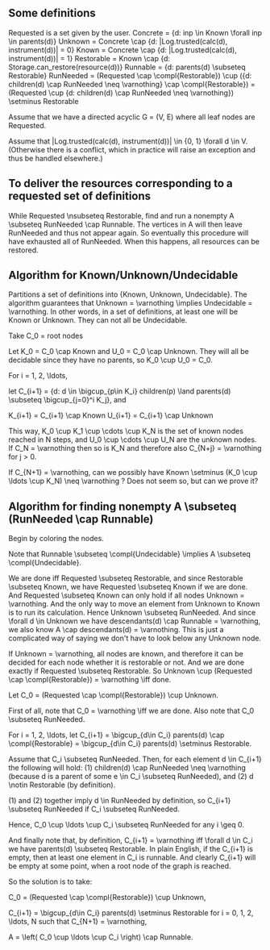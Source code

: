 ## Some definitions

Requested is a set given by the user.
Concrete = {d: inp \in Known \forall inp \in parents(d)}
Unknown = Concrete \cap {d: |Log.trusted(calc(d), instrument(d))| = 0}
Known = Concrete \cap {d: |Log.trusted(calc(d), instrument(d))| = 1}
Restorable = Known \cap {d: Storage.can_restore(resource(d))}
Runnable = {d: parents(d) \subseteq Restorable}
RunNeeded = 
	(Requested \cap \compl{Restorable})
	\cup ({d: children(d) \cap RunNeeded \neq \varnothing} \cap \compl{Restorable})
	= (Requested \cup {d: children(d) \cap RunNeeded \neq \varnothing}) \setminus Restorable

Assume that we have a directed acyclic G = (V, E) where all leaf nodes are Requested.

Assume that |Log.trusted(calc(d), instrument(d))| \in {0, 1} \forall d \in V. (Otherwise there is a conflict, which in practice will raise an exception and thus be handled elsewhere.)

## To deliver the resources corresponding to a requested set of definitions

While Requested \nsubseteq Restorable, find and run a nonempty A \subseteq RunNeeded \cap Runnable. The vertices in A will then leave RunNeeded and thus not appear again. So eventually this procedure will have exhausted all of RunNeeded. When this happens, all resources can be restored.

## Algorithm for Known/Unknown/Undecidable

Partitions a set of definitions into {Known, Unknown, Undecidable}. The algorithm guarantees that Unknown = \varnothing \implies Undecidable = \varnothing. In other words, in a set of definitions, at least one will be Known or Unknown. They can not all be Undecidable.

Take C_0 = root nodes

Let K_0 = C_0 \cap Known and U_0 = C_0 \cap Unknown. They will all be decidable since they have no parents, so K_0 \cup U_0 = C_0.

For i = 1, 2, \ldots,

let C_{i+1} = {d: d \in \bigcup_{p\in K_i} children(p) \land parents(d) \subseteq \bigcup_{j=0}^i K_j}, and

K_{i+1} = C_{i+1} \cap Known
U_{i+1} = C_{i+1} \cap Unknown

This way, K_0 \cup K_1 \cup \cdots \cup K_N is the set of known nodes reached in N steps, and U_0 \cup \cdots \cup U_N are the unknown nodes. If C_N = \varnothing then so is K_N and therefore also C_{N+j} = \varnothing for j > 0.

If C_{N+1} = \varnothing, can we possibly have Known \setminus (K_0 \cup \ldots \cup K_N) \neq \varnothing ? Does not seem so, but can we prove it?

## Algorithm for finding nonempty A \subseteq (RunNeeded \cap Runnable)

Begin by coloring the nodes.

Note that Runnable \subseteq \compl{Undecidable} \implies A \subseteq \compl{Undecidable}.

We are done iff Requested \subseteq Restorable, and since Restorable \subseteq Known, we have Requested \subseteq Known if we are done. And Requested \subseteq Known can only hold if all nodes Unknown = \varnothing. And the only way to move an element from Unknown to Known is to run its calculation. Hence Unknown \subseteq RunNeeded. And since \forall d \in Unknown we have descendants(d) \cap Runnable = \varnothing, we also know A \cap descendants(d) = \varnothing. This is just a complicated way of saying we don't have to look below any Unknown node.

If Unknown = \varnothing, all nodes are known, and therefore it can be decided for each node whether it is restorable or not. And we are done exactly if Requested \subseteq Restorable. So Unknown \cup (Requested \cap \compl{Restorable}) = \varnothing \iff done.

Let C_0 = (Requested \cap \compl{Restorable}) \cup Unknown.

First of all, note that C_0 = \varnothing \iff we are done. Also note that C_0 \subseteq RunNeeded.

For i = 1, 2, \ldots, let
C_{i+1} = 
	\bigcup_{d\in C_i} parents(d) \cap \compl{Restorable}
	= \bigcup_{d\in C_i} parents(d) \setminus Restorable.

Assume that C_i \subseteq RunNeeded. Then, for each element d \in C_{i+1} the following will hold:
(1) children(d) \cap RunNeeded \neq \varnothing (because d is a parent of some e \in C_i \subseteq RunNeeded), and
(2) d \notin Restorable (by definition).

(1) and (2) together imply d \in RunNeeded by definition, so C_{i+1} \subseteq RunNeeded if C_i \subseteq RunNeeded.

Hence, C_0 \cup \ldots \cup C_i \subseteq RunNeeded for any i \geq 0.

And finally note that, by definition, C_{i+1} = \varnothing iff \forall d \in C_i we have parents(d) \subseteq Restorable. In plain English, if the C_{i+1} is empty, then at least one element in C_i is runnable. And clearly C_{i+1} will be empty at some point, when a root node of the graph is reached.

So the solution is to take:

C_0 = (Requested \cap \compl{Restorable}) \cup Unknown,

C_{i+1} = \bigcup_{d\in C_i} parents(d) \setminus Restorable for i = 0, 1, 2, \ldots, N such that C_{N+1} = \varnothing,

A = \left( C_0 \cup \ldots \cup C_i \right) \cap Runnable.
